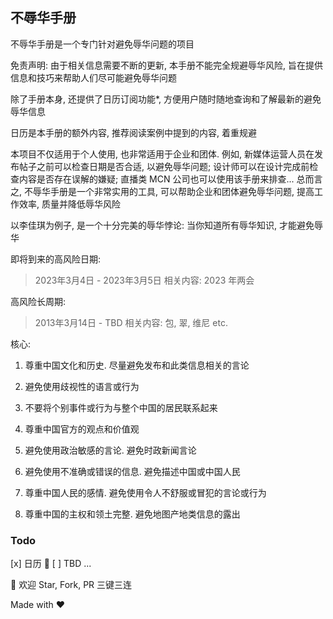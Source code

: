 ## 不辱华手册

不辱华手册是一个专门针对避免辱华问题的项目

免责声明: 由于相关信息需要不断的更新,  本手册不能完全规避辱华风险,  旨在提供信息和技巧来帮助人们尽可能避免辱华问题

除了手册本身,  还提供了日历订阅功能*,  方便用户随时随地查询和了解最新的避免辱华信息

日历是本手册的额外内容,  推荐阅读案例中提到的内容,  着重规避

本项目不仅适用于个人使用,  也非常适用于企业和团体. 例如,  新媒体运营人员在发布帖子之前可以检查日期是否合适,  以避免辱华问题; 设计师可以在设计完成前检查内容是否存在误解的嫌疑; 直播类 MCN 公司也可以使用该手册来排查... 总而言之,  不辱华手册是一个非常实用的工具,  可以帮助企业和团体避免辱华问题,  提高工作效率,  质量并降低辱华风险

以李佳琪为例子,  是一个十分完美的辱华悖论: 当你知道所有辱华知识,  才能避免辱华

即将到来的高风险日期:

> 2023年3月4日 - 2023年3月5日
> 相关内容: 2023 年两会

高风险长周期:

> 2013年3月14日 - TBD
> 相关内容: 包,  翠,  维尼 etc.

核心: 

1. 尊重中国文化和历史. 尽量避免发布和此类信息相关的言论
    
2. 避免使用歧视性的语言或行为
    
3. 不要将个别事件或行为与整个中国的居民联系起来
    
4. 尊重中国官方的观点和价值观
    
5. 避免使用政治敏感的言论. 避免时政新闻言论
    
6. 避免使用不准确或错误的信息. 避免描述中国或中国人民
    
7. 尊重中国人民的感情. 避免使用令人不舒服或冒犯的言论或行为
    
8. 尊重中国的主权和领土完整. 避免地图产地类信息的露出

### Todo
[x] 日历 📅
[ ] TBD
...

👏 欢迎 Star,  Fork,  PR 三键三连

Made with ❤️
